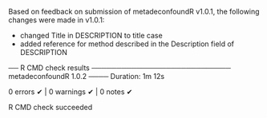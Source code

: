 Based on feedback on submission of metadeconfoundR v1.0.1, the following changes were made in v1.0.1:
  - changed Title in DESCRIPTION to title case
  - added reference for method described in the Description field of DESCRIPTION
  
── R CMD check results ──────────────────────────── metadeconfoundR 1.0.2 ────
Duration: 1m 12s

0 errors ✔ | 0 warnings ✔ | 0 notes ✔

R CMD check succeeded
